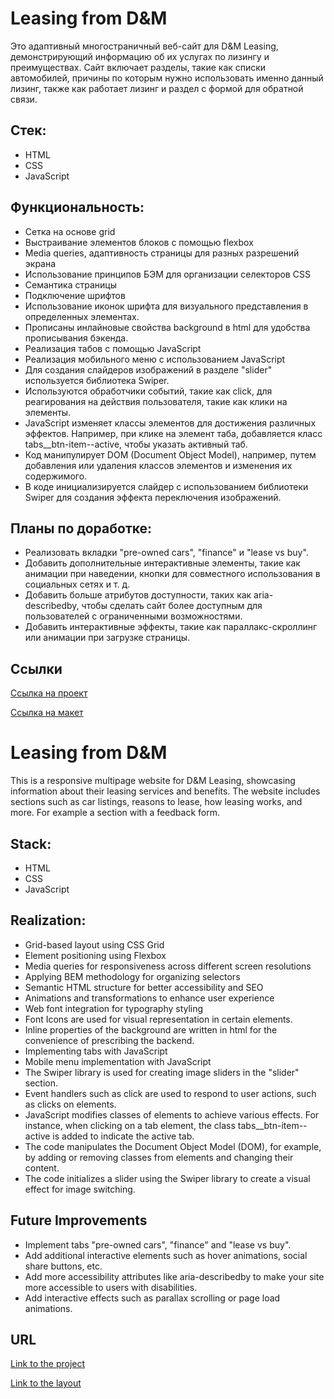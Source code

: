 # Leasing from D&M

Это адаптивный многостраничный веб-сайт для D&M Leasing, демонстрирующий информацию об их услугах по лизингу и преимуществах. Сайт включает разделы, такие как списки автомобилей, причины по которым нужно использовать именно данный лизинг, также как работает лизинг и раздел с формой для обратной связи. 

## Стек:

- HTML
- CSS
- JavaScript

## Функциональность:

- Сетка на основе grid
- Выстраивание элементов блоков с помощью flexbox
- Media queries, адаптивность страницы для разных разрешений экрана
- Использование принципов БЭМ для организации селекторов CSS
- Семантика страницы
- Подключение шрифтов
- Использование иконок шрифта для визуального представления в определенных элементах.
- Прописаны инлайновые свойства background в html для удобства прописывания бэкенда.
- Реализация табов с помощью JavaScript
- Реализация мобильного меню с использованием JavaScript
- Для создания слайдеров изображений в разделе "slider" используется библиотека Swiper.
- Используются обработчики событий, такие как click, для реагирования на действия пользователя, такие как клики на элементы.
- JavaScript изменяет классы элементов для достижения различных эффектов. Например, при клике на элемент таба, добавляется класс tabs__btn-item--active, чтобы указать активный таб.
- Код манипулирует DOM (Document Object Model), например, путем добавления или удаления классов элементов и изменения их содержимого.
- В коде инициализируется слайдер с использованием библиотеки Swiper для создания эффекта переключения изображений.

## Планы по доработке:

- Реализовать вкладки "pre-owned cars", "finance" и "lease vs buy".
- Добавить дополнительные интерактивные элементы, такие как анимации при наведении, кнопки для совместного использования в социальных сетях и т. д.
- Добавить больше атрибутов доступности, таких как aria-describedby, чтобы сделать сайт более доступным для пользователей с ограниченными возможностями.
- Добавить интерактивные эффекты, такие как параллакс-скроллинг или анимации при загрузке страницы.

## Ссылки

[Ссылка на проект](https://kparfenovv.github.io/project_lease-cars/)

[Ссылка на макет](https://www.figma.com/file/lQZCO4pXIieWEPHYuradYW/lease-cars?type=design&node-id=0%3A1&mode=design&t=kZ2E1In3N5yu2Ksv-1)



# Leasing from D&M

This is a responsive multipage website for D&M Leasing, showcasing information about their leasing services and benefits. The website includes sections such as car listings, reasons to lease, how leasing works, and more. For example a section with a feedback form.

## Stack:

- HTML
- CSS
- JavaScript

## Realization:

- Grid-based layout using CSS Grid
- Element positioning using Flexbox
- Media queries for responsiveness across different screen resolutions
- Applying BEM methodology for organizing selectors
- Semantic HTML structure for better accessibility and SEO
- Animations and transformations to enhance user experience
- Web font integration for typography styling
- Font Icons are used for visual representation in certain elements.
- Inline properties of the background are written in html for the convenience of prescribing the backend.
- Implementing tabs with JavaScript
- Mobile menu implementation with JavaScript
- The Swiper library is used for creating image sliders in the "slider" section.
- Event handlers such as click are used to respond to user actions, such as clicks on elements.
- JavaScript modifies classes of elements to achieve various effects. For instance, when clicking on a tab element, the class tabs__btn-item--active is added to indicate the active tab.
- The code manipulates the Document Object Model (DOM), for example, by adding or removing classes from elements and changing their content.
- The code initializes a slider using the Swiper library to create a visual effect for image switching.

## Future Improvements

- Implement tabs "pre-owned cars", "finance" and "lease vs buy".
- Add additional interactive elements such as hover animations, social share buttons, etc.
- Add more accessibility attributes like aria-describedby to make your site more accessible to users with disabilities.
- Add interactive effects such as parallax scrolling or page load animations.

## URL

[Link to the project](https://kparfenovv.github.io/project_lease-cars/)

[Link to the layout](https://www.figma.com/file/lQZCO4pXIieWEPHYuradYW/lease-cars?type=design&node-id=0%3A1&mode=design&t=kZ2E1In3N5yu2Ksv-1)
